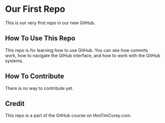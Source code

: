 # Our First Repo
This is our very first repo in our new GitHub.

## How To Use This Repo
This repo is for learning how to use GitHub. You can see how commits work, how to navigate the GtHub interface, and how to work with the GitHub systems.

## How To Contribute
There is no way to contribute yet.

## Credit
This repo is a part of the GitHub course on IAmTimCorey.com.